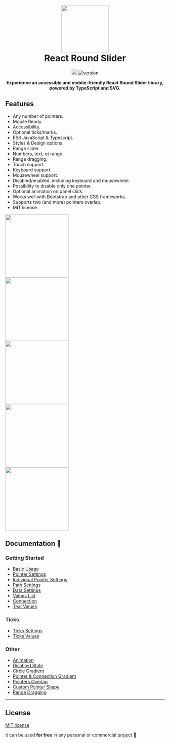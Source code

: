 <h1 align="center"><img height="150" src="https://github.com/mzusin/react-round-slider/blob/main/docs/img/preview/1-1.gif?raw=true" /><br> React Round Slider</h1>

<p align="center">
  <a href="https://github.com/mzusin/react-round-slider/blob/main/LICENSE">
    <img src="https://img.shields.io/badge/License-MIT-yellow.svg" />
  </a>
  <a href="https://npmjs.org/package/mz-react-round-slider">
    <img src="https://img.shields.io/npm/v/mz-react-round-slider.svg" alt="version" />
  </a>
</p>

<p align="center">
  <b>Experience an accessible and mobile-friendly React Round Slider library,<br /> powered by TypeScript and SVG.</b>
</p>

## Features
- Any number of pointers.
- Mobile Ready.
- Accessibility.
- Optional ticks/marks.
- ES6 JavaScript & Typescript.
- Styles & Design options.
- Range slider.
- Numbers, text, ot range.
- Range dragging.
- Touch support.
- Keyboard support.
- Mousewheel support.
- Disabled/enabled, including keyboard and mousewheel.
- Possibility to disable only one pointer.
- Optional animation on panel click.
- Works well with Bootstrap and other CSS frameworks.
- Supports two (and more) pointers overlap.
- MIT license.


<img width="200" src="https://github.com/mzusin/react-round-slider/blob/main/docs/img/preview/2-2.gif?raw=true" />
<br/>

<img width="200" src="https://github.com/mzusin/react-round-slider/blob/main/docs/img/preview/3-3.gif?raw=true" />
<br/>

<img width="200" src="https://github.com/mzusin/react-round-slider/blob/main/docs/img/preview/4-4.gif?raw=true" />
<br/>

<img width="200" src="https://github.com/mzusin/react-round-slider/blob/main/docs/img/preview/5-5.gif?raw=true" />
<br/>

<img width="200" src="https://github.com/mzusin/react-round-slider/blob/main/docs/img/preview/6-6.gif?raw=true" />
<br/>

## Documentation 🔖
### Getting Started 
- [Basic Usage](https://react-round-slider.mzsoft.org/pages/basic-usage.html)
- [Pointer Settings](https://react-round-slider.mzsoft.org/pages/pointer-settings.html)
- [Individual Pointer Settings](https://react-round-slider.mzsoft.org/pages/individual-pointer-settings.html)
- [Path Settings](https://react-round-slider.mzsoft.org/pages/path-settings.html)
- [Data Settings](https://react-round-slider.mzsoft.org/pages/data-settings.html)
- [Values List](https://react-round-slider.mzsoft.org/pages/values-list.html)
- [Connection](https://react-round-slider.mzsoft.org/pages/connection.html)
- [Text Values](https://react-round-slider.mzsoft.org/pages/text-values.html)
### Ticks 
- [Ticks Settings](https://react-round-slider.mzsoft.org/pages/ticks-settings.html)
- [Ticks Values](https://react-round-slider.mzsoft.org/pages/ticks-values.html)
### Other 
- [Animation](https://react-round-slider.mzsoft.org/pages/animation.html)
- [Disabled State](https://react-round-slider.mzsoft.org/pages/disabled-state.html)
- [Circle Gradient](https://react-round-slider.mzsoft.org/pages/circle-gradient.html)
- [Pointer & Connection Gradient](https://react-round-slider.mzsoft.org/pages/pointer-and-connection-gradient.html)
- [Pointers Overlap](https://react-round-slider.mzsoft.org/pages/pointers-overlap.html)
- [Custom Pointer Shape](https://react-round-slider.mzsoft.org/pages/custom-pointer-shape.html)
- [Range Dragging](https://react-round-slider.mzsoft.org/pages/range-dragging.html)
------------------------------






























































## License

[MIT license](https://github.com/mzusin/mz-react-input-number/blob/main/LICENSE)

It can be used **for free** in any personal or commercial project :gift: 
